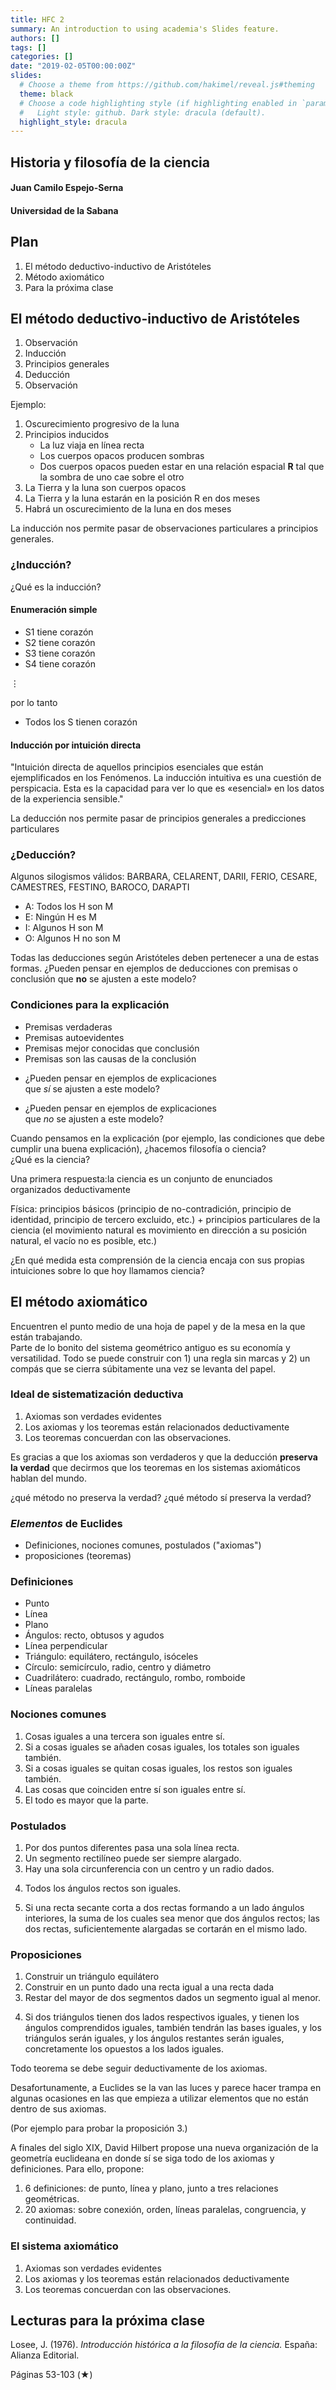 ```yaml
---
title: HFC 2
summary: An introduction to using academia's Slides feature.
authors: []
tags: []
categories: []
date: "2019-02-05T00:00:00Z"
slides:
  # Choose a theme from https://github.com/hakimel/reveal.js#theming
  theme: black
  # Choose a code highlighting style (if highlighting enabled in `params.toml`)
  #   Light style: github. Dark style: dracula (default).
  highlight_style: dracula
---
```


<section>

# Historia y filosofía de la ciencia 

#### Juan Camilo Espejo-Serna
#### Universidad de la Sabana

</section> 
<section>

## Plan


1.  El método deductivo-inductivo de Aristóteles
2.  Método axiomático
3.  Para la próxima clase

</section> 
<section>

## El método deductivo-inductivo de Aristóteles

1.  Observación
2.  Inducción
3.  Principios generales
4.  Deducción
5.  Observación

</section> 
<section>
Ejemplo: 

1.  Oscurecimiento progresivo de la luna
2.  Principios inducidos
    * La luz viaja en línea recta
    * Los cuerpos opacos producen sombras
    * Dos cuerpos opacos pueden estar en una relación espacial **R** tal que la sombra de uno cae sobre el otro
3.  La Tierra y la luna son cuerpos opacos
4.  La Tierra y la luna estarán en la posición R en dos meses
5.  Habrá un oscurecimiento de la luna en dos meses

</section> 
<section>

La inducción nos permite pasar de observaciones particulares a principios generales. 
</section> 
<section>

### ¿Inducción?

¿Qué es la inducción?
</section> 
<section>

#### Enumeración simple

* S1 tiene corazón
* S2 tiene corazón
* S3 tiene corazón
* S4 tiene corazón

⋮

por lo tanto

* Todos los S tienen corazón
</section> 
<section>

#### Inducción por intuición directa

"Intuición directa de aquellos principios esenciales que están ejemplificados en los Fenómenos. La inducción intuitiva es una cuestión de perspicacia. Esta es la capacidad para ver lo que es «esencial» en los datos de la experiencia sensible."
</section> 
<section>
La deducción nos permite pasar de principios generales a predicciones particulares
</section> 
<section>

### ¿Deducción?
</section> 
<section>

Algunos silogismos válidos: BARBARA, CELARENT, DARII, FERIO, CESARE, CAMESTRES, FESTINO, BAROCO, DARAPTI

* A: Todos los H son M
* E: Ningún H es M
* I: Algunos H son M
* O: Algunos H no son M

Todas las deducciones según Aristóteles deben pertenecer a una de estas formas. ¿Pueden pensar en ejemplos de deducciones con premisas o conclusión que **no** se ajusten a este modelo?
</section> 
<section>

### Condiciones para la explicación

* Premisas verdaderas
* Premisas autoevidentes
* Premisas mejor conocidas que conclusión
* Premisas son las causas de la conclusión

- ¿Pueden pensar en ejemplos de explicaciones  
que *sí* se ajusten a este modelo?

- ¿Pueden pensar en ejemplos de explicaciones  
que *no* se ajusten a este modelo?
</section> 
<section>
Cuando pensamos en la explicación (por ejemplo, las condiciones que debe cumplir una buena explicación), ¿hacemos filosofía o ciencia?
</section> 
<section>
¿Qué es la ciencia?

Una primera respuesta:la ciencia es un conjunto de enunciados organizados deductivamente
</section> 
<section>
Física: principios básicos (principio de no-contradición, principio de identidad, principio de tercero excluido, etc.) + principios particulares de la ciencia (el movimiento natural es movimiento en dirección a su posición natural, el vacío no es posible, etc.)

¿En qué medida esta comprensión de la ciencia encaja con sus propias intuiciones sobre lo que hoy llamamos ciencia?
</section> 
<section>

## El método axiomático
</section> 
<section>
Encuentren el punto medio de una hoja de papel y de la mesa en la que están trabajando.
</section> 
<section>
Parte de lo bonito del sistema geométrico antiguo es su economía y versatilidad. Todo se puede construir con 1) una regla sin marcas y 2) un compás que se cierra súbitamente una vez se levanta del papel.

</section> 
<section>

### Ideal de sistematización deductiva

1.  Axiomas son verdades evidentes
2.  Los axiomas y los teoremas están relacionados deductivamente
3.  Los teoremas concuerdan con las observaciones.

Es gracias a que los axiomas son verdaderos y que la deducción **preserva la verdad** que decirmos que los teoremas en los sistemas axiomáticos hablan del mundo. 
</section> 
<section>
    ¿qué método no preserva la verdad?
    ¿qué método sí preserva la verdad?
</section> 
<section>

### _Elementos_ de Euclides

* Definiciones, nociones comunes, postulados ("axiomas")
* proposiciones (teoremas)
</section> 
<section>

### Definiciones

* Punto
* Línea
* Plano
* Ángulos: recto, obtusos y agudos
* Línea perpendicular
* Triángulo: equilátero, rectángulo, isóceles
* Círculo: semicírculo, radio, centro y diámetro
* Cuadrilátero: cuadrado, rectángulo, rombo, romboide
* Líneas paralelas
</section> 
<section>

### Nociones comunes

1.  Cosas iguales a una tercera son iguales entre sí.
2.  Si a cosas iguales se añaden cosas iguales, los totales son iguales también.
3.  Si a cosas iguales se quitan cosas iguales, los restos son iguales también.
4.  Las cosas que coinciden entre sí son iguales entre sí.
5.  El todo es mayor que la parte.
</section> 
<section>

### Postulados

1.  Por dos puntos diferentes pasa una sola línea recta.
2.  Un segmento rectilíneo puede ser siempre alargado.
3.  Hay una sola circunferencia con un centro y un radio dados.</section> 
<section>

4.  Todos los ángulos rectos son iguales.

5.  Si una recta secante corta a dos rectas formando a un lado ángulos interiores, la suma de los cuales sea menor que dos ángulos rectos; las dos rectas, suficientemente alargadas se cortarán en el mismo lado.
</section> 
<section>

### Proposiciones

1.  Construir un triángulo equilátero
2.  Construir en un punto dado una recta igual a una recta dada
3.  Restar del mayor de dos segmentos dados un segmento igual al menor.</section> 
<section>
    
4.  Si dos triángulos tienen dos lados respectivos iguales, y tienen los ángulos comprendidos iguales, también tendrán las bases iguales, y los triángulos serán iguales, y los ángulos restantes serán iguales, concretamente los opuestos a los lados iguales.
</section> 
<section>

Todo teorema se debe seguir deductivamente de los axiomas.

</section> 
<section>

Desafortunamente, a Euclides se la van las luces y parece hacer trampa en algunas ocasiones en las que empieza a utilizar elementos que no están dentro de sus axiomas. 

(Por ejemplo para probar la proposición 3.)


</section> 
<section>
A finales del siglo XIX, David Hilbert propose una nueva organización de la geometría euclideana en donde sí se siga todo de los axiomas y definiciones. Para ello, propone:

1.  6 definiciones: de punto, línea y plano, junto a tres relaciones geométricas.
2.  20 axiomas: sobre conexión, orden, líneas paralelas, congruencia, y continuidad.
</section> 
<section>

### El sistema axiomático

1.  Axiomas son verdades evidentes
2.  Los axiomas y los teoremas están relacionados deductivamente
3.  Los teoremas concuerdan con las observaciones.
</section> 
<section>

## Lecturas para la próxima clase


Losee, J. (1976). _Introducción histórica a la filosofía de la ciencia._ España: Alianza Editorial. 

Páginas 53-103 (★)

</section> 
